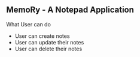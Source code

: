##  MemoRy - A Notepad Application



What User can do
- User can create notes
- User can update their notes
- User can delete their notes

